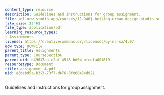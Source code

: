 ```yaml
---
content_type: resource
description: Guidelines and instructions for group assignment.
file: /ol-ocw-studio-app/courses/11-946j-beijing-urban-design-studio-summer-2004/e6dabd5ab35373f7d0765fe00404d921_assignment_4.pdf
file_size: 22462
file_type: application/pdf
learning_resource_types:
- Assignments
license: https://creativecommons.org/licenses/by-nc-sa/4.0/
ocw_type: OCWFile
parent_title: Assignments
parent_type: CourseSection
parent_uid: d49637aa-c2af-45f8-bd04-bfcefa0058f9
resourcetype: Document
title: assignment_4.pdf
uid: e6dabd5a-b353-73f7-d076-5fe00404d921
---
```

Guidelines and instructions for group assignment.